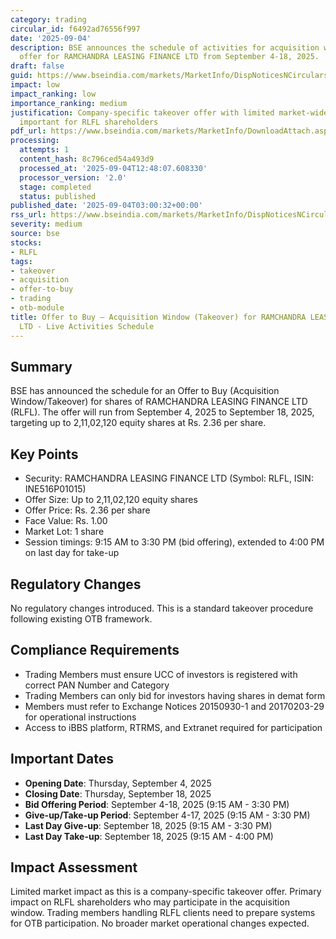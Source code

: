 ```yaml
---
category: trading
circular_id: f6492ad76556f997
date: '2025-09-04'
description: BSE announces the schedule of activities for acquisition window takeover
  offer for RAMCHANDRA LEASING FINANCE LTD from September 4-18, 2025.
draft: false
guid: https://www.bseindia.com/markets/MarketInfo/DispNoticesNCirculars.aspx?Noticeid={848A7ADE-8B2C-4685-923D-24C7BF27F169}&noticeno=20250904-1&dt=09/04/2025&icount=1&totcount=42&flag=0
impact: low
impact_ranking: low
importance_ranking: medium
justification: Company-specific takeover offer with limited market-wide impact but
  important for RLFL shareholders
pdf_url: https://www.bseindia.com/markets/MarketInfo/DownloadAttach.aspx?id=20250904-1&attachedId=
processing:
  attempts: 1
  content_hash: 8c796ced54a493d9
  processed_at: '2025-09-04T12:48:07.608330'
  processor_version: '2.0'
  stage: completed
  status: published
published_date: '2025-09-04T03:00:32+00:00'
rss_url: https://www.bseindia.com/markets/MarketInfo/DispNoticesNCirculars.aspx?Noticeid={848A7ADE-8B2C-4685-923D-24C7BF27F169}&noticeno=20250904-1&dt=09/04/2025&icount=1&totcount=42&flag=0
severity: medium
source: bse
stocks:
- RLFL
tags:
- takeover
- acquisition
- offer-to-buy
- trading
- otb-module
title: Offer to Buy – Acquisition Window (Takeover) for RAMCHANDRA LEASING FINANCE
  LTD - Live Activities Schedule
---
```


## Summary

BSE has announced the schedule for an Offer to Buy (Acquisition Window/Takeover) for shares of RAMCHANDRA LEASING FINANCE LTD (RLFL). The offer will run from September 4, 2025 to September 18, 2025, targeting up to 2,11,02,120 equity shares at Rs. 2.36 per share.

## Key Points

- Security: RAMCHANDRA LEASING FINANCE LTD (Symbol: RLFL, ISIN: INE516P01015)
- Offer Size: Up to 2,11,02,120 equity shares
- Offer Price: Rs. 2.36 per share
- Face Value: Rs. 1.00
- Market Lot: 1 share
- Session timings: 9:15 AM to 3:30 PM (bid offering), extended to 4:00 PM on last day for take-up

## Regulatory Changes

No regulatory changes introduced. This is a standard takeover procedure following existing OTB framework.

## Compliance Requirements

- Trading Members must ensure UCC of investors is registered with correct PAN Number and Category
- Trading Members can only bid for investors having shares in demat form
- Members must refer to Exchange Notices 20150930-1 and 20170203-29 for operational instructions
- Access to iBBS platform, RTRMS, and Extranet required for participation

## Important Dates

- **Opening Date**: Thursday, September 4, 2025
- **Closing Date**: Thursday, September 18, 2025
- **Bid Offering Period**: September 4-18, 2025 (9:15 AM - 3:30 PM)
- **Give-up/Take-up Period**: September 4-17, 2025 (9:15 AM - 3:30 PM)
- **Last Day Give-up**: September 18, 2025 (9:15 AM - 3:30 PM)
- **Last Day Take-up**: September 18, 2025 (9:15 AM - 4:00 PM)

## Impact Assessment

Limited market impact as this is a company-specific takeover offer. Primary impact on RLFL shareholders who may participate in the acquisition window. Trading members handling RLFL clients need to prepare systems for OTB participation. No broader market operational changes expected.